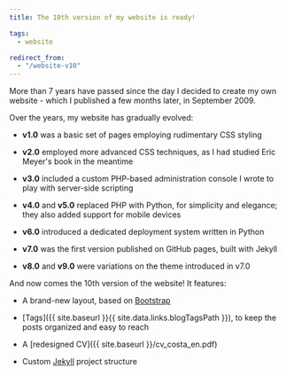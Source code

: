 ```yaml
---
title: The 10th version of my website is ready!

tags:
  - website

redirect_from:
  - "/website-v10"
---
```


More than 7 years have passed since the day I decided to create my own website - which I published a few months later, in September 2009.

Over the years, my website has gradually evolved:

* **v1.0** was a basic set of pages employing rudimentary CSS styling

* **v2.0** employed more advanced CSS techniques, as I had studied Eric Meyer's book in the meantime

* **v3.0** included a custom PHP-based administration console I wrote to play with server-side scripting

* **v4.0** and **v5.0** replaced PHP with Python, for simplicity and elegance; they also added support for mobile devices

* **v6.0** introduced a dedicated deployment system written in Python

* **v7.0** was the first version published on GitHub pages, built with Jekyll

* **v8.0** and **v9.0** were variations on the theme introduced in v7.0


And now comes the 10th version of the website! It features:

* A brand-new layout, based on [Bootstrap](http://getbootstrap.com/)

* [Tags]({{ site.baseurl }}{{ site.data.links.blogTagsPath }}), to keep the posts organized and easy to reach

* A [redesigned CV]({{ site.baseurl }}/cv_costa_en.pdf)

* Custom [Jekyll](https://jekyllrb.com/) project structure
